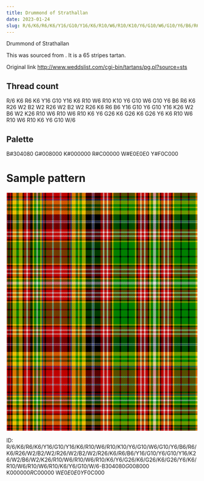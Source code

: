 ```yaml
---
title: Drummond of Strathallan
date: 2023-01-24
slug: R/6/K6/R6/K6/Y16/G10/Y16/K6/R10/W6/R10/K10/Y6/G10/W6/G10/Y6/B6/R6/K6/R26/W2/B2/W2/R26/W2/B2/W2/R26/K6/R6/B6/Y16/G10/Y6/G10/Y16/K26/W2/B6/W2/K26/R10/W6/R10/W6/R10/K6/Y6/G26/K6/G26/K6/G26/Y6/K6/R10/W6/R10/W6/R10/K6/Y6/G10/W/6-B$304080 G$008000 K$000000 R$C00000 W$E0E0E0 Y$F0C000
---
```

Drummond of Strathallan

This was sourced from <no value>.  It is a 65 stripes tartan.

Original link http://www.weddslist.com/cgi-bin/tartans/pg.pl?source=sts

## Thread count
R/6 K6 R6 K6 Y16 G10 Y16 K6 R10 W6 R10 K10 Y6 G10 W6 G10 Y6 B6 R6 K6 R26 W2 B2 W2 R26 W2 B2 W2 R26 K6 R6 B6 Y16 G10 Y6 G10 Y16 K26 W2 B6 W2 K26 R10 W6 R10 W6 R10 K6 Y6 G26 K6 G26 K6 G26 Y6 K6 R10 W6 R10 W6 R10 K6 Y6 G10 W/6

## Palette
B#304080 G#008000 K#000000 R#C00000 W#E0E0E0 Y#F0C000

# Sample pattern

![Tartan detail](tartan.png "R/6 K6 R6 K6 Y16 G10 Y16 K6 R10 W6 R10 K10 Y6 G10 W6 G10 Y6 B6 R6 K6 R26 W2 B2 W2 R26 W2 B2 W2 R26 K6 R6 B6 Y16 G10 Y6 G10 Y16 K26 W2 B6 W2 K26 R10 W6 R10 W6 R10 K6 Y6 G26 K6 G26 K6 G26 Y6 K6 R10 W6 R10 W6 R10 K6 Y6 G10 W/6 tartan")

ID: R/6/K6/R6/K6/Y16/G10/Y16/K6/R10/W6/R10/K10/Y6/G10/W6/G10/Y6/B6/R6/K6/R26/W2/B2/W2/R26/W2/B2/W2/R26/K6/R6/B6/Y16/G10/Y6/G10/Y16/K26/W2/B6/W2/K26/R10/W6/R10/W6/R10/K6/Y6/G26/K6/G26/K6/G26/Y6/K6/R10/W6/R10/W6/R10/K6/Y6/G10/W/6-B$304080 G$008000 K$000000 R$C00000 W$E0E0E0 Y$F0C000